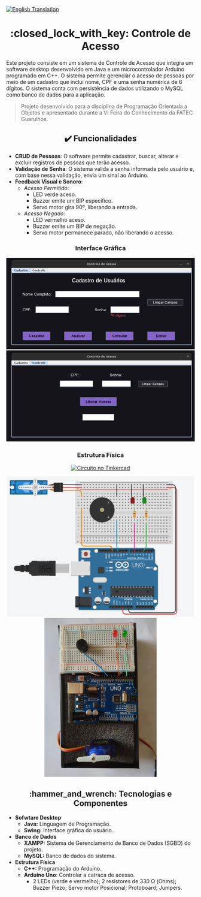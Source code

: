[![English Translation](https://img.shields.io/badge/English%20Translation-2d314a?style=for-the-badge)](https://github.com/gabriellabueno/controle-de-acesso/blob/main/README-translation.md) 


<h1 align="center"> :closed_lock_with_key: Controle de Acesso </h1>

Este projeto consiste em um sistema de Controle de Acesso que integra um software desktop desenvolvido em Java e um microcontrolador Arduino programado em C++. O sistema permite gerenciar o acesso de pessoas por meio de um cadastro que inclui nome, CPF e uma senha numérica de 6 dígitos. O sistema conta com persistência de dados utilizando o MySQL como banco de dados para a aplicação.

> Projeto desenvolvido para a disciplina de Programação Orientada a Objetos e apresentado durante a VI Feira do Conhecimento da FATEC Guarulhos.

<h2 align="center">✔️ Funcionalidades</h1>

- **CRUD de Pessoas**: O software permite cadastrar, buscar, alterar e excluir registros de pessoas que terão acesso.
- **Validação de Senha**: O sistema valida a senha informada pelo usuário e, com base nessa validação, envia um sinal ao Arduino.
- **Feedback Visual e Sonoro**:
  - *Acesso Permitido*:
    - LED verde aceso.
    - Buzzer emite um BIP específico.
    - Servo motor gira 90º, liberando a entrada.
  - *Acesso Negado*:
    - LED vermelho aceso.
    - Buzzer emite um BIP de negação.
    - Servo motor permanece parado, não liberando o acesso.

<div align="center">

### Interface Gráfica


<img src="https://github.com/gabriellabueno/controle-de-acesso/blob/main/imagens/cadastro.png" alt="Tela de Cadastro">  

<img src="https://github.com/gabriellabueno/controle-de-acesso/blob/main/imagens/controle.png" alt="Tela de Controle">  


### Estrutura Física
     
[![Circuito no Tinkercad](https://img.shields.io/badge/Circuito%20no%20Tinkercad-orange?style=for-the-badge&)](https://www.tinkercad.com/things/0K7h18Z1G8F-controle-de-acesso)  

<img src="https://github.com/gabriellabueno/controle-de-acesso/blob/main/imagens/circuito-tinkercad.png" width="500px" alt="Circuito no Tinkercad">  

<img src="https://github.com/gabriellabueno/controle-de-acesso/blob/main/imagens/circuito-fisico.jpeg" width="300px" alt="Circuito Físico">  
</div>

<h2 align="center"> :hammer_and_wrench: Tecnologias e Componentes </h2>

- **Sofwtare Desktop**
  - **Java:** Linguagem de Programação.
  - **Swing:** Interface gráfica do usuário..
- **Banco de Dados**
  - **XAMPP:** Sistema de Gerenciamento de Banco de Dados (SGBD) do projeto.
  - **MySQL:** Banco de dados do sistema.
- **Estrutura Física**
  - **C++:** Programação do Arduino.
  - **Arduino Uno**: Controlar a catraca de acesso.
    - 2 LEDs (verde e vermelho); 2 resistores de 330 Ω (Ohms); Buzzer Piezo; Servo motor Posicional; Protoboard; Jumpers.
